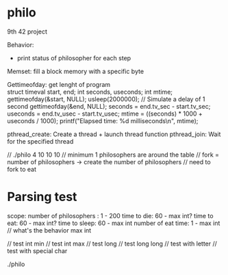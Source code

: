# philo
9th 42 project

Behavior:
- print status of philosopher for each step

Memset: fill a block memory with a specific byte

Gettimeofday: get lenght of program     
	struct timeval start, end;
    int seconds, useconds;
    int mtime;
    gettimeofday(&start, NULL);
    usleep(2000000); // Simulate a delay of 1 second
    gettimeofday(&end, NULL);
    seconds  = end.tv_sec  - start.tv_sec;
    useconds = end.tv_usec - start.tv_usec;
    mtime = ((seconds) * 1000 + useconds / 1000);
    printf("Elapsed time: %d milliseconds\n", mtime);

pthread_create: Create a thread + launch thread function
pthread_join: Wait for the specified thread


// ./philo 4 10 10 10
	// minimum 1 philosophers are around the table
	// fork = number of philosophers -> create the number of philosophers
	// need to fork to eat

# Parsing test
scope:
number of philosophers : 1 - 200
time to die: 60 - max int?
time to eat: 60 - max int?
time to sleep: 60 - max int
number of eat time: 1 - max int
// what's the behavior max int

// test int min
// test int max
// test long
// test long long
// test with letter
// test with special char

./philo 
